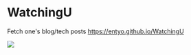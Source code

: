 # WatchingU

Fetch one's blog/tech posts https://entyo.github.io/WatchingU

![](https://i.imgur.com/e6bfMaV.png)

